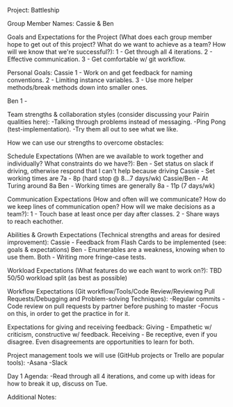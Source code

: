 Project: Battleship

Group Member Names: Cassie & Ben

Goals and Expectations for the Project (What does each group member hope to get out of this project?
What do we want to achieve as a team? How will we know that we're successful?):
1 - Get through all 4 iterations.
2 - Effective communication.
3 - Get comfortable w/ git workflow.

Personal Goals:
Cassie
1 - Work on and get feedback for naming conventions.
2 - Limiting instance variables.
3 - Use more helper methods/break methods down into smaller ones.

Ben
1 - 

Team strengths & collaboration styles (consider discussing your Pairin qualities here):
-Talking through problems instead of messaging.
-Ping Pong (test-implementation).
-Try them all out to see what we like.

How we can use our strengths to overcome obstacles:


Schedule Expectations (When are we available to work together and individually? What constraints do we have?):
Ben - Set status on slack if driving, otherwise respond that I can't help because driving
Cassie - Set working times are 7a - 8p (hard stop @ 8...7 days/wk)
Cassie/Ben - At Turing around 8a
Ben - Working times are generally 8a - 11p (7 days/wk)

Communication Expectations (How and often will we communicate? How do we keep lines of communication open?
How will we make decisions as a team?):
1 - Touch base at least once per day after classes.
2 - Share ways to reach eachother.

Abilities & Growth Expectations (Technical strengths and areas for desired improvement):
Cassie - Feedback from Flash Cards to be implemented (see: goals & expectations)
Ben - Enumerables are a weakness, knowing when to use them.
Both - Writing more fringe-case tests.

Workload Expectations (What features do we each want to work on?):
TBD
50/50 workload split (as best as possible)

Workflow Expectations (Git workflow/Tools/Code Review/Reviewing Pull Requests/Debugging and Problem-solving Techniques):
-Regular commits
-Code review on pull requests by partner before pushing to master
-Focus on this, in order to get the practice in for it.

Expectations for giving and receiving feedback:
Giving - Empathetic w/ criticism, constructive w/ feedback.
Receiving - Be receptive, even if you disagree. Even disagreements are opportunities to learn for both.

Project management tools we will use (GitHub projects or Trello are popular tools):
-Asana
-Slack

Day 1 Agenda:
-Read through all 4 iterations, and come up with ideas for how to break it up, discuss on Tue.

Additional Notes:
